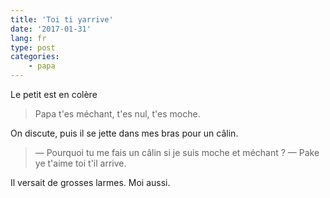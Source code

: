 ```yaml
---
title: 'Toi ti yarrive'
date: '2017-01-31'
lang: fr
type: post
categories:
    - papa
---
```


Le petit est en colère

> Papa t'es méchant, t'es nul, t'es moche.

On discute, puis il se jette dans mes bras pour un câlin.

> — Pourquoi tu me fais un câlin si je suis moche et méchant ?
> — Pake ye t'aime toi t'il arrive. 

Il versait de grosses larmes. Moi aussi.

